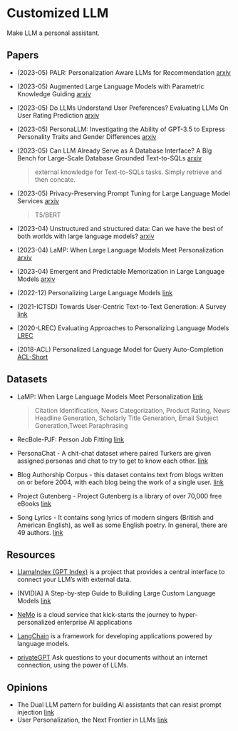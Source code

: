 # Customized LLM

Make LLM a personal assistant.

## Papers

- (2023-05) PALR: Personalization Aware LLMs for Recommendation [arxiv](https://arxiv.org/pdf/2305.07622.pdf)

- (2023-05) Augmented Large Language Models with Parametric Knowledge Guiding [arxiv](https://arxiv.org/pdf/2305.04757.pdf)

- (2023-05) Do LLMs Understand User Preferences? Evaluating LLMs On User Rating Prediction [arxiv](https://arxiv.org/pdf/2305.06474.pdf)

- (2023-05) PersonaLLM: Investigating the Ability of GPT-3.5 to Express Personality Traits and Gender Differences [arxiv](https://arxiv.org/pdf/2305.02547.pdf)

- (2023-05) Can LLM Already Serve as A Database Interface? A BIg Bench for Large-Scale Database Grounded Text-to-SQLs [arxiv](https://arxiv.org/abs/2305.03111)

  > external knowledge for Text-to-SQLs tasks. Simply retrieve and then concate.

- (2023-05) Privacy-Preserving Prompt Tuning for Large Language Model Services [arxiv](https://arxiv.org/abs/2305.06212)

  > T5/BERT

- (2023-04) Unstructured and structured data: Can we have the best of both worlds with large language models? [arxiv](https://arxiv.org/abs/2304.13010)

- (2023-04) LaMP: When Large Language Models Meet Personalization [arxiv](https://arxiv.org/abs/2304.11406)

- (2023-04) Emergent and Predictable Memorization in Large Language Models [arxiv](https://arxiv.org/pdf/2304.11158.pdf)

- (2022-12) Personalizing Large Language Models [link](https://s3.eu-central-1.amazonaws.com/ucu.edu.ua/wp-content/uploads/sites/8/2022/12/MS-AMLV_2022_paper_8.pdf)

- (2021-ICTSD) Towards User-Centric Text-to-Text Generation: A Survey [link](https://link.springer.com/chapter/10.1007/978-3-030-83527-9_1)

- (2020-LREC) Evaluating Approaches to Personalizing Language Models [LREC](https://aclanthology.org/2020.lrec-1.299.pdf)

- (2018-ACL) Personalized Language Model for Query Auto-Completion [ACL-Short](https://aclanthology.org/P18-2111.pdf)

## Datasets

- LaMP: When Large Language Models Meet Personalization [link](https://lamp-benchmark.github.io)

  > Citation Identification, News Categorization, Product Rating, News Headline Generation, Scholarly Title Generation, Email Subject Generation,Tweet Paraphrasing

- RecBole-PJF: Person Job Fitting [link](https://github.com/RUCAIBox/RecBole-PJF)

- PersonaChat - A chit-chat dataset where paired Turkers are given assigned personas and chat to try to get to know each other. [link](https://www.kaggle.com/datasets/atharvjairath/personachat)

- Blog Authorship Corpus - this dataset contains text from blogs written on or before 2004, with each blog being the work of a single user. [link](https://www.kaggle.com/datasets/rtatman/blog-authorship-corpus)
- Project Gutenberg - Project Gutenberg is a library of over 70,000 free eBooks [link](https://www.gutenberg.org)
- Song Lyrics - It contains song lyrics of modern singers (British and American English), as well as some English poetry. In general, there are 49 authors. [link](https://www.kaggle.com/datasets/paultimothymooney/poetry)

## Resources

- [LlamaIndex (GPT Index)](https://gpt-index.readthedocs.io/en/latest/index.html) is a project that provides a central interface to connect your LLM’s with external data.
- [NVIDIA] A Step-by-step Guide to Building Large Custom Language Models [link](https://www.nvidia.com/en-us/on-demand/session/gtcfall21-a31082/)

- [NeMo](https://www.nvidia.com/en-us/gpu-cloud/nemo-llm-service/) is a cloud service that kick-starts the journey to hyper-personalized enterprise AI applications

- [LangChain](https://python.langchain.com/en/latest/) is a framework for developing applications powered by language models.

- [privateGPT](https://github.com/imartinez/privateGPT) Ask questions to your documents without an internet connection, using the power of LLMs.

## Opinions

- The Dual LLM pattern for building AI assistants that can resist prompt injection [link](https://simonwillison.net/2023/Apr/25/dual-llm-pattern/)
- User Personalization, the Next Frontier in LLMs [link](https://codeium.com/blog/user-personalization-for-llms)




